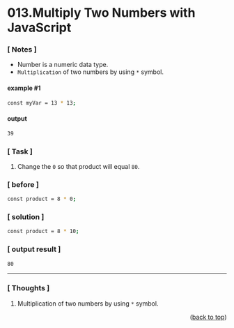 <a name="topage"></a>

# 013.Multiply Two Numbers with JavaScript

### [ Notes ]
  * Number is a numeric data type.
  * `Multiplication` of two numbers by using `*` symbol.

#### example #1

```sh
const myVar = 13 * 13;
```

#### output
```sh
39
```

### [ Task ]
  1. Change the `0` so that product will equal `80`.

### [ before ]

```sh
const product = 8 * 0;
```

### [ solution ]

```sh
const product = 8 * 10;
```

### [ output result ]

```sh
80
```

-----

### [ Thoughts ]

  1. Multiplication of two numbers by using `*` symbol.
  

<p align="right">(<a href="#topage">back to top</a>)</p>
<br/>
<br/>
